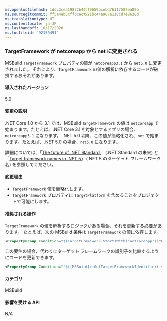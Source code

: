 ```yaml
---
ms.openlocfilehash: 1ddc2cea19872b44ff9659bcebd76117587ea89a
ms.sourcegitcommit: ff5a4eb5cffbcac9521bc44a907a118cd7e8638d
ms.translationtype: HT
ms.contentlocale: ja-JP
ms.lasthandoff: 10/17/2020
ms.locfileid: "92159491"
---
```

### <a name="targetframework-change-from-netcoreapp-to-net"></a>TargetFramework が netcoreapp から net に変更される

MSBuild `TargetFramework` プロパティの値が `netcoreapp3.1` から `net5.0` に変更されました。 それにより、`TargetFramework` の値の解析に依存するコードが破損するおそれがあります。

#### <a name="version-introduced"></a>導入されたバージョン

5.0

#### <a name="change-description"></a>変更の説明

.NET Core 1.0 から 3.1 では、MSBuild `TargetFramework` の値は `netcoreapp` で始まります。たとえば、.NET Core 3.1 を対象とするアプリの場合、`netcoreapp3.1` になります。 .NET 5.0 以降、この値が簡略化され、`net` で始まります。たとえば、.NET 5.0 の場合、`net5.0` になります。

詳細については、「[The future of .NET Standard](https://devblogs.microsoft.com/dotnet/the-future-of-net-standard/)」 (.NET Standard の未来) と「[Target framework names in .NET 5](https://github.com/dotnet/designs/blob/main/accepted/2020/net5/net5.md)」 (.NET 5 のターゲット フレームワーク名) を参照してください。

#### <a name="reason-for-change"></a>変更理由

- `TargetFramework` 値を簡略化します。
- `TargetFramework` プロパティに `TargetPlatform` を含めることをプロジェクトで可能にします。

#### <a name="recommended-action"></a>推奨される操作

`TargetFramework` の値を解析するロジックがある場合、それを更新する必要があります。 たとえば、次の MSBuild 条件は `TargetFramework` の値に依存します。

```xml
<PropertyGroup Condition="$(TargetFramework.StartsWith('netcoreapp'))">
```

この要件の場合、代わりにターゲット フレームワークの識別子を比較するようにコードを更新できます。

```xml
<PropertyGroup Condition="'$([MSBuild]::GetTargetFrameworkIdentifier('$(TargetFramework)'))' == '.NETCoreApp'">
```

#### <a name="category"></a>カテゴリ

MSBuild

#### <a name="affected-apis"></a>影響を受ける API

N/A

<!--

#### Affected APIs

Not detectable via API analysis.

-->
